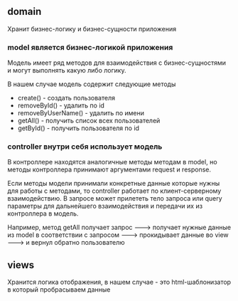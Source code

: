 <h2>domain</h2>
Хранит бизнес-логику и бизнес-сущности приложения

<h3>model является бизнес-логикой приложения</h3>

<P>Модель имеет ряд методов для взаимодействия с бизнес-сущностями и могут 
выполнять какую либо логику.</p>
<p>В нашем случае модель содержит следующие методы</p>
<ul>
<li>create() - cоздать пользователя</li>
<li>removeById() - удалить по id</li>
<li>removeByUserName() - удалить по имени</li>
<li>getAll() - получить список всех пользователей</li>
<li>getById() - получить пользователя по id</li>
</ul>

<h3>controller внутри себя использует модель</h3>
<p>В контроллере находятся аналогичные методы методам в model, но 
методы контроллера принимают аргументами request и response.</p>
<p>Если методы модели принимали конкретные данные которые нужны для работы с методами,
то controller работает по клиент-серверному взаимодействию. В запросе может прилететь тело запроса или query параметры для дальнейшего взаимодействия и передачи их из контроллера в модель.</p>
<p>Например, метод getAll получает запрос ---> получает нужные данные из model в соответствии с запросом ---> прокидывает данные во view ---> и вернул обратно пользователю</p>
<h2>views</h2>
Хранится логика отображения, в нашем случае - это html-шаблонизатор в который пробрасываем данные
